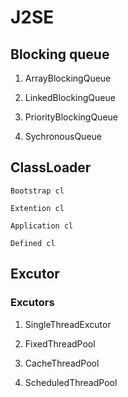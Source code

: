 #	J2SE

## Blocking queue

1. ArrayBlockingQueue

2. LinkedBlockingQueue

3. PriorityBlockingQueue

4. SychronousQueue 

## ClassLoader

	Bootstrap cl

	Extention cl

	Application cl

	Defined cl

## Excutor
	
###	Excutors
	
1. SingleThreadExcutor
	
2. FixedThreadPool
	
3. CacheThreadPool
	
4. ScheduledThreadPool